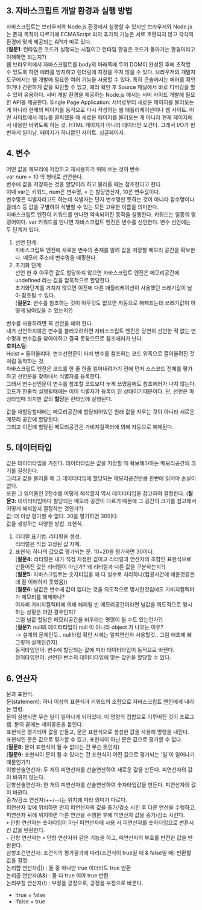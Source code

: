 ## 3. 자바스크립트 개발 환경과 실행 방법  
자바스크립트는 브라우저와 Node.js 환경에서 실행할 수 있지만 브라우저와 Node.js는 존재 목적이 다르기에 ECMAScript 외의 추가적 기능은 서로 호환되지 않고 각각의 환경에 맞게 제공되는 API가 따로 있다.  
(**질문1**: 런타임은 코드가 실행되는 시점이고 런타임 환경은 코드가 돌아가는 환경이라고 이해하면 되는지?)  
웹 브라우저에서 자바스크립트를 body의 아래쪽에 두어 DOM이 완성된 후에 조작할 수 있도록 하면 에러를 방지하고 렌더링에 지장을 주지 않을 수 있다.  브라우저의 개발자도구에서는 웹 개발에 필요한 여러 기능을 사용할 수 있다. 특히 콘솔에서는 에러를 확인하거나 간편하게 값을 확인할 수 있고, 에러 확인 후 Source 패널에서 바로 디버깅을 할 수 있어 유용하다.
서버 개발 환경을 제공하는 Node.js 에서는 서버 사이드 개발에 필요한 API를 제공한다. 
Single Page Application: 서버로부터 새로운 페이지를 불러오는 게 아니라 현재의 페이지를 동적으로 다시 작성하는 웹 애플리케이션이나 웹 사이트. 어떤 사이트에서 메뉴를 클릭했을 때 새로운 페이지를 불러오는 게 아니라 현재 페이지에서 내용만 바뀌도록 하는 것. HTML 페이지가 아니라 데이터만 오간다. 그래서 I/O가 빈번하게 일어남. 페이지가 하나뿐인 사이트. 싱글페이지.

## 4. 변수  
어떤 값을 메모리에 저장하고 재사용하기 위해 쓰는 것이 변수.  
var num = 10 의 형태로 선언한다.  
변수에 값을 저장하는 것을 할당이라 하고 불러올 때는 참조한다고 한다.  
이때 var는 키워드, num은 변수명, = 는 할당연산자, 10은 변수값이다.  
변수명은 식별자라고도 하는데 식별자는 단지 변수명만 뜻하는 것이 아니라 함수명이나 클래스 등 값을 구별하여 식별할 수 있는 모든 고유한 이름을 의미한다.  
자바스크립트 엔진이 키워드를 만나면 약속되어진 동작을 실행한다. 키워드는 일종의 명령어이다. var 키워드를 만나면 자바스크립트 엔진은 변수를 선언한다.
변수 선언에는 두 단계가 있다.  
1. 선언 단계:  
자바스크립트 엔진에 새로운 변수의 존재를 알려 값을 저장할 메모리 공간을 확보한다. 메모리 주소에 변수명을 매핑한다.  
2. 초기화 단계:  
선언 한 후 아무런 값도 할당하지 않으면 자바스크립트 엔진은 메모리공간에 undefined 라는 값을 암묵적으로 할당한다.  
초기화단계를 거치지 않으면 이전에 다른 애플리케이션이 사용했던 쓰레기값이 남아 참조될 수 있다.  
(**질문2**: 변수를 참조하는 것이 아무것도 없으면 자동으로 해제되는데 쓰레기값이 어떻게 남아있을 수 있는지?)  

변수를 사용하려면 꼭 선언을 해야 한다.  
내가 선언하지않은 변수를 불러오려하면 자바스크립트 엔진은 당연히 선언한 적 없는 변수명과 변수값을 찾아야하고 결국 못찾으므로 참조에러가 난다.  
**호이스팅**:  
Hoist = 들어올리다. 변수선언문이 마치 변수를 참조하는 코드 위쪽으로 끌어올려진 것처럼 동작하는 것.  
자바스크립트 엔진은 코드를 한 줄 한줄 읽어내려가기 전에 먼저 소스코드 전체를 평가하고 선언문을 찾아내서 식별자를 등록한다.  
그래서 변수선언문이 변수를 참조할 코드보다 늦게 쓰였음에도 참조에러가 나지 않는다.  
코드가 한줄씩 실행될때에는 이미 식별자가 등록이 된 상태이기때문이다. 단, 선언은 파싱타임때 되지만 값의 **할당**은 런타임에 실행된다.  

값을 재할당할때에는 메모리공간에 할당되어있던 원래 값을 지우는 것이 아니라 새로운 메모리 공간에 할당된다.  
그리고 이전에 할당된 메모리공간은 가비지컬렉터에 의해 자동으로 해제된다.

## 5. 데이터타입  
값은 데이터타입을 가진다. 데이터타입은 값을 저장할 때 확보해야하는 메모리공간의 크기를 결정한다.  
그리고 값을 불러올 때 그 데이터타입에 할당되는 메모리공간만큼 한번에 읽어야 손실이 없다.  
또한 그 읽어들인 2진수를 어떻게 해석할지 역시 데이터타입을 참고하여 결정한다.
(**질문3:** 데이터타입마다 할당되는 메모리 공간이 다르기 때문에 그 공간의 크기를 참고해서 어떻게 해석할지 결정하는 것인가?)  
값: 더 이상 평가할 수 없다. 30을 평가하면 30이다.  
값을 생성하는 다양한 방법. 표현식.  
1. 리터럴 표기법: 리터럴을 생성.  
리터럴은 직접 고정된 값 자체.  
2. 표현식: 하나의 값으로 평가되는 문. 10+20을 평가하면 30이다.  
(**질문4:** 리터럴은 내가 직접 지정한 값이고 리터럴과 연산자의 조합인 표현식으로 만들어진 값은 리터럴이 아닌가? 왜 리터럴과 다른 값을 구분하는지?)  
(**질문5:** 자바스크립트는 숫자타입을 왜 다 실수로 처리하나(컴공시간에 배운것같은데 잘 이해하지 못했음))  
(**질문6:** 널값은 변수에 값이 없다는 것을 의도적으로 명시한것임에도 가비지컬렉터가 메모리를 해제하나?  
어차피 가비지컬렉터에 의해 해제될 빈 메모리공간이라면 널값을 의도적으로 명시하는 상황은 어떤 경우인지?  
그럼 널값 할당은 메모리공간을 비우라는 명령이 될 수도 있는건가?)    
(**질문7:** null의 데이터타입이 null 이 아니라 object 가 나오는 이유?  
-> 설계의 문제인듯.. null타입 확인 시에는 일치연산자 사용할것.. 그럼 애초에 왜 그렇게 설계된건지)  
동적타입언어: 변수에 할당되는 값에 따라 데이터타입이 동적으로 바뀐다.  
정적타입언어: 선언된 변수의 데이터타입에 맞는 값만을 할당할 수 있다.  

## 6. 연산자  
문과 표현식.  
문(statement): 하나 이상의 표현식과 키워드의 조합으로 자바스크립트 엔진에게 내리는 명령.  
문이 실행되면 무슨 일이 일어나게 되어있다. 이 명령의 집합으로 이루어진 것이 프로그램. 문의 끝에는 세미콜론을 붙인다.  
표현식은 평가되어 값을 만들고, 문은 표현식으로 생성한 값을 사용해 명령을 내린다.  
표현식인 문은 값으로 평가할 수 있고, 표현식이 아닌 문은 값으로 평가할 수 없다.  
(**질문8:** 문이 표현식이 될 수 없다는 건 무슨 뜻인지)    
(**질문9:** 표현식이 문이 될 수 있다는 건 표현식이 어떤 값으로 평가되는 '일'이 일어나기 때문인가?)  
이항산술연산자: 두 개의 피연산자를 산술연산하여 새로운 값을 만든다. 피연산자의 값이 바뀌지 않는다.  
단항산술연산자: 한 개의 피연산자를 산술연산하여 숫자타입값을 만든다. 피연산자의 값이 바뀐다.  
증가/감소 연산자(++/--)는 위치에 따라 의미가 다르다.  
피연산자 앞에 위치하면 먼저 피연산자의 값을 증가/감소 시킨 후 다른 연산을 수행하고,  
피연산자 뒤에 위치하면 다른 연산을 수행한 후에 피연산자 값을 증가/감소 시킨다.  
`+` 단항 연산자는 숫자타입이 아닌 피연산자에 사용 시 피연산자를 숫자타입으로 변환시킨 값을 반환한다.  
`-` 단항 연산자는 `+` 단항 연산자와 같은 기능을 하고, 피연산자의 부호를 반전한 값을 반환한다.  
삼항조건연산자: 조건식의 평가결과에 따라(조건식이 true일 때 & false일 때) 반환할 값을 결정.  
논리합 연산자(||) : 둘 중 하나만 true 이더라도 true 반환  
논리곱 연산자(&&) : 둘 다 true 여야 true 반환  
논리부정 연산자(!) : 부정을 긍정으로, 긍정을 부정으로 바꾼다.  
- !true = false  
- !false = true  
